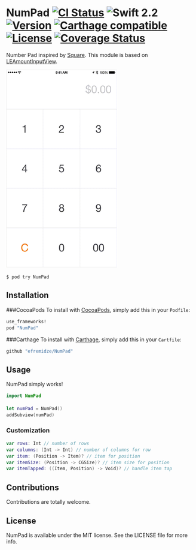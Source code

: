# NumPad [![CI Status](http://img.shields.io/travis/efremidze/NumPad.svg?style=flat)](https://travis-ci.org/efremidze/NumPad) ![Swift 2.2](https://img.shields.io/badge/Swift-2.2-orange.svg) [![Version](https://img.shields.io/cocoapods/v/NumPad.svg?style=flat)](http://cocoapods.org/pods/NumPad) [![Carthage compatible](https://img.shields.io/badge/Carthage-compatible-4BC51D.svg?style=flat)](https://github.com/Carthage/Carthage) [![License](https://img.shields.io/cocoapods/l/NumPad.svg?style=flat)](http://cocoapods.org/pods/NumPad) [![Coverage Status](https://coveralls.io/repos/github/efremidze/NumPad/badge.svg?branch=master)](https://coveralls.io/github/efremidze/NumPad?branch=master)

Number Pad inspired by [Square](https://square.com). This module is based on [LEAmountInputView](https://github.com/efremidze/LEAmountInputView).

![Demo](demo.gif)

```
$ pod try NumPad
```

## Installation
###CocoaPods
To install with [CocoaPods](http://cocoapods.org/), simply add this in your `Podfile`:
```ruby
use_frameworks!
pod "NumPad"
```

###Carthage
To install with [Carthage](https://github.com/Carthage/Carthage), simply add this in your `Cartfile`:
```ruby
github "efremidze/NumPad"
```

## Usage
NumPad simply works!
```swift
import NumPad

let numPad = NumPad()
addSubview(numPad)
```

### Customization
```swift
var rows: Int // number of rows
var columns: (Int -> Int) // number of columns for row
var item: (Position -> Item)? // item for position
var itemSize: (Position -> CGSize)? // item size for position
var itemTapped: ((Item, Position) -> Void)? // handle item tap
```

## Contributions

Contributions are totally welcome.

## License

NumPad is available under the MIT license. See the LICENSE file for more info.
